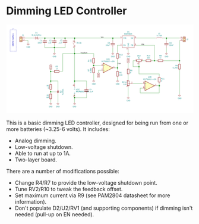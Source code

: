 # Dimming LED Controller

![Schematic Preview](./schematic.png)

This is a basic dimming LED controller, designed for being run from one or more batteries (~3.25-6 volts).  It includes:

- Analog dimming.
- Low-voltage shutdown.
- Able to run at up to 1A.
- Two-layer board.

There are a number of modifications possible:

- Change R4/R7 to provide the low-voltage shutdown point.
- Tune RV2/R10 to tweak the feedback offset.
- Set maximum current via R9 (see PAM2804 datasheet for more information).
- Don't populate D2/U2/RV1 (and supporting components) if dimming isn't needed (pull-up on EN needed).

